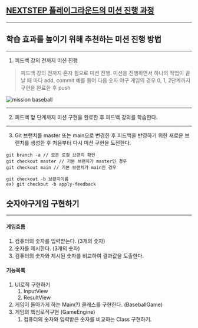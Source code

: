 ## [NEXTSTEP 플레이그라운드의 미션 진행 과정](https://github.com/next-step/nextstep-docs/blob/master/playground/README.md)

---
## 학습 효과를 높이기 위해 추천하는 미션 진행 방법

---
1. 피드백 강의 전까지 미션 진행 
> 피드백 강의 전까지 혼자 힘으로 미션 진행. 미션을 진행하면서 하나의 작업이 끝날 때 마다 add, commit
> 예를 들어 다음 숫자 야구 게임의 경우 0, 1, 2단계까지 구현을 완료한 후 push

![mission baseball](https://raw.githubusercontent.com/next-step/nextstep-docs/master/playground/images/mission_baseball.png)

---
2. 피드백 앞 단계까지 미션 구현을 완료한 후 피드백 강의를 학습한다.

---
3. Git 브랜치를 master 또는 main으로 변경한 후 피드백을 반영하기 위한 새로운 브랜치를 생성한 후 처음부터 다시 미션 구현을 도전한다.

```
git branch -a // 모든 로컬 브랜치 확인
git checkout master // 기본 브랜치가 master인 경우
git checkout main // 기본 브랜치가 main인 경우

git checkout -b 브랜치이름
ex) git checkout -b apply-feedback
```

## 숫자야구게임 구현하기

---
#### 게임흐름 

1. 컴퓨터의 숫자를 입력받는다. (3개의 숫자)
2. 숫자를 제시한다. (3개의 숫자)
3. 컴퓨터의 숫자와 제시된 숫자를 비교하여 결과값을 도출한다.

#### 기능목록

1. UI로직 구현하기
   1. InputView
   2. ResultView
2. 게임이 돌아가게 하는 Main(?) 클래스를 구현한다. (BaseballGame)
3. 게임의 핵심로직구현 (GameEngine)
   1. 컴퓨터의 숫자와 입력받은 숫자를 비교하는 Class 구현하기. 



